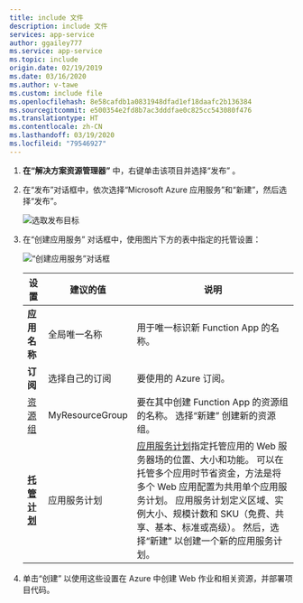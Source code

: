 ```yaml
---
title: include 文件
description: include 文件
services: app-service
author: ggailey777
ms.service: app-service
ms.topic: include
origin.date: 02/19/2019
ms.date: 03/16/2020
ms.author: v-tawe
ms.custom: include file
ms.openlocfilehash: 8e58cafdb1a0831948dfad1ef18daafc2b136384
ms.sourcegitcommit: e500354e2fd8b7ac3dddfae0c825cc543080f476
ms.translationtype: HT
ms.contentlocale: zh-CN
ms.lasthandoff: 03/19/2020
ms.locfileid: "79546927"
---
```

1. **在“解决方案资源管理器”** 中，右键单击该项目并选择“发布”  。

1. 在“发布”对话框中，依次选择“Microsoft Azure 应用服务”和“新建”，然后选择“发布”。    

   ![选取发布目标](./media/webjobs-publish-netcore/pick-publish-target.png)

1. 在“创建应用服务”  对话框中，使用图片下方的表中指定的托管设置：

    ![“创建应用服务”对话框](./media/webjobs-publish-netcore/app-service-dialog.png)

    | 设置      | 建议的值  | 说明                                |
    | ------------ |  ------- | -------------------------------------------------- |
    | **应用名称** | 全局唯一名称 | 用于唯一标识新 Function App 的名称。 |
    | **订阅** | 选择自己的订阅 | 要使用的 Azure 订阅。 |
    |  [资源组](../articles/azure-resource-manager/management/overview.md) | MyResourceGroup |  要在其中创建 Function App 的资源组的名称。 选择“新建”  创建新的资源组。|
    | **[托管计划](../articles/app-service/overview-hosting-plans.md)** | 应用服务计划 | [应用服务计划](../articles/app-service/overview-hosting-plans.md)指定托管应用的 Web 服务器场的位置、大小和功能。 可以在托管多个应用时节省资金，方法是将多个 Web 应用配置为共用单个应用服务计划。 应用服务计划定义区域、实例大小、规模计数和 SKU（免费、共享、基本、标准或高级）。 然后，选择“新建”  以创建一个新的应用服务计划。 |

1. 单击“创建”  以使用这些设置在 Azure 中创建 Web 作业和相关资源，并部署项目代码。